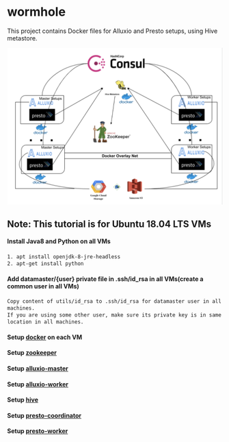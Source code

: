 # wormhole

This project contains Docker files for Alluxio and Presto setups, using Hive metastore. 

![alt text](utils/diagrams/architecture.png)

## Note: This tutorial is for Ubuntu 18.04 LTS VMs

#### Install Java8 and Python on all VMs
```
1. apt install openjdk-8-jre-headless
2. apt-get install python
```

#### Add datamaster/{user} private file in .ssh/id_rsa in all VMs(create a common user in all VMs)
```
Copy content of utils/id_rsa to .ssh/id_rsa for datamaster user in all machines. 
If you are using some other user, make sure its private key is in same location in all machines.
```

#### Setup [docker](Docker.md) on each VM

#### Setup [zookeeper](Zookeeper.md)

#### Setup [alluxio-master](alluxio-master/README.md)

#### Setup [alluxio-worker](alluxio-worker/README.md)

#### Setup [hive](hive/README.md)

#### Setup [presto-coordinator](presto-coordinator/README.md)

#### Setup [presto-worker](presto-worker/README.md)
